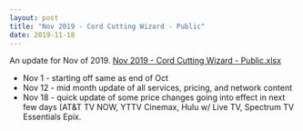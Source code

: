 ```yaml
---
layout: post
title: "Nov 2019 - Cord Cutting Wizard - Public"
date: 2019-11-18
---
```

<p>An update for Nov of 2019. <a href="/Nov 2019 - Cord Cutting Wizard - Public.xlsx">Nov 2019 - Cord Cutting Wizard - Public.xlsx</a>
  <p>
    <ul>
      <li>Nov 1 - starting off same as end of Oct
      <li>Nov 12 - mid month update of all services, pricing, and network content
      <li>Nov 18 - quick update of some price changes going into effect in next few days (AT&T TV NOW, YTTV Cinemax, Hulu w/ Live TV, Spectrum TV Essentials Epix.
